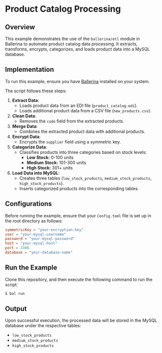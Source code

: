 # Product Catalog Processing

## Overview

This example demonstrates the use of the `ballerina/etl` module in Ballerina to automate product catalog data processing. It extracts, transforms, encrypts, categorizes, and loads product data into a MySQL database.

## Implementation

To run this example, ensure you have [Ballerina](https://ballerina.io/downloads/) installed on your system.

The script follows these steps:

1. **Extract Data**:
   - Loads product data from an EDI file (`product_catalog.edi`).
   - Loads additional product data from a CSV file (`new_products.csv`).
2. **Clean Data**:
   - Removes the `code` field from the extracted products.
3. **Merge Data**:
   - Combines the extracted product data with additional products.
4. **Encrypt Data**:
   - Encrypts the `supplier` field using a symmetric key.
5. **Categorize Data**:
   - Classifies products into three categories based on stock levels:
     - **Low Stock:** 0-100 units
     - **Medium Stock:** 101-300 units
     - **High Stock:** 301+ units
6. **Load Data into MySQL**:
   - Creates three tables (`low_stock_products`, `medium_stock_products`, `high_stock_products`).
   - Inserts categorized products into the corresponding tables.

## Configurations

Before running the example, ensure that your `Config.toml` file is set up in the root directory as follows:

```toml
symmetricKey = "your-encryption-key"
user = "your-mysql-username"
password = "your-mysql-password"
host = "your-mysql-host"
port = 3306
database = "your-database-name"
```

## Run the Example

Clone this repository, and then execute the following command to run the script:

```sh
$ bal run
```

## Output

Upon successful execution, the processed data will be stored in the MySQL database under the respective tables:

- `low_stock_products`
- `medium_stock_products`
- `high_stock_products`
